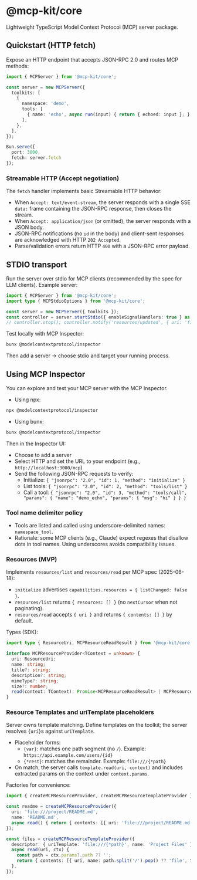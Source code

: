 # @mcp-kit/core

Lightweight TypeScript Model Context Protocol (MCP) server package.

## Quickstart (HTTP fetch)

Expose an HTTP endpoint that accepts JSON-RPC 2.0 and routes MCP methods:

```ts
import { MCPServer } from '@mcp-kit/core';

const server = new MCPServer({
  toolkits: [
    {
      namespace: 'demo',
      tools: [
        { name: 'echo', async run(input) { return { echoed: input }; } },
      ],
    },
  ],
});

Bun.serve({
  port: 3000,
  fetch: server.fetch
});
```

### Streamable HTTP (Accept negotiation)

The `fetch` handler implements basic Streamable HTTP behavior:
- When `Accept: text/event-stream`, the server responds with a single SSE `data:` frame containing the JSON-RPC response, then closes the stream.
- When `Accept: application/json` (or omitted), the server responds with a JSON body.
- JSON-RPC notifications (no `id` in the body) and client-sent responses are acknowledged with HTTP `202 Accepted`.
- Parse/validation errors return HTTP `400` with a JSON-RPC error payload.

## STDIO transport

Run the server over stdio for MCP clients (recommended by the spec for LLM clients). Example server:

```ts
import { MCPServer } from '@mcp-kit/core';
import type { MCPStdioOptions } from '@mcp-kit/core';

const server = new MCPServer({ toolkits });
const controller = server.startStdio({ enableSignalHandlers: true } as MCPStdioOptions);
// controller.stop(); controller.notify('resources/updated', { uri: 'file://...' })
```

Test locally with MCP Inspector:

```bash
bunx @modelcontextprotocol/inspector
```

Then add a server → choose stdio and target your running process.

## Using MCP Inspector

You can explore and test your MCP server with the MCP Inspector.

- Using npx:

```bash
npx @modelcontextprotocol/inspector
```

- Using bunx:

```bash
bunx @modelcontextprotocol/inspector
```

Then in the Inspector UI:
- Choose to add a server
- Select HTTP and set the URL to your endpoint (e.g., `http://localhost:3000/mcp`)
- Send the following JSON-RPC requests to verify:
  - Initialize: `{ "jsonrpc": "2.0", "id": 1, "method": "initialize" }`
  - List tools: `{ "jsonrpc": "2.0", "id": 2, "method": "tools/list" }`
  - Call a tool: `{ "jsonrpc": "2.0", "id": 3, "method": "tools/call", "params": { "name": "demo_echo", "params": { "msg": "hi" } } }`

### Tool name delimiter policy

- Tools are listed and called using underscore-delimited names: `namespace_tool`.
- Rationale: some MCP clients (e.g., Claude) expect regexes that disallow dots in tool names. Using underscores avoids compatibility issues.

### Resources (MVP)

Implements `resources/list` and `resources/read` per MCP spec (2025-06-18):
- `initialize` advertises `capabilities.resources = { listChanged: false }`.
- `resources/list` returns `{ resources: [] }` (no `nextCursor` when not paginating).
- `resources/read` accepts `{ uri }` and returns `{ contents: [] }` by default.

Types (SDK):

```ts
import type { ResourceUri, MCPResourceReadResult } from '@mcp-kit/core';

interface MCPResourceProvider<TContext = unknown> {
  uri: ResourceUri;
  name: string;
  title?: string;
  description?: string;
  mimeType?: string;
  size?: number;
  read(context: TContext): Promise<MCPResourceReadResult> | MCPResourceReadResult;
}
```

### Resource Templates and uriTemplate placeholders

Server owns template matching. Define templates on the toolkit; the server resolves `{uri}`s against `uriTemplate`.

- Placeholder forms:
  - `{var}`: matches one path segment (no `/`). Example: `https://api.example.com/users/{id}`
  - `{*rest}`: matches the remainder. Example: `file:///{*path}`
- On match, the server calls `template.read(uri, context)` and includes extracted params on the context under `context.params`.

Factories for convenience:

```ts
import { createMCPResourceProvider, createMCPResourceTemplateProvider } from '@mcp-kit/core';

const readme = createMCPResourceProvider({
  uri: 'file:///project/README.md',
  name: 'README.md',
  async read() { return { contents: [{ uri: 'file:///project/README.md', text: '# Project' }] }; },
});

const files = createMCPResourceTemplateProvider({
  descriptor: { uriTemplate: 'file:///{*path}', name: 'Project Files' },
  async read(uri, ctx) {
    const path = ctx.params?.path ?? '';
    return { contents: [{ uri, name: path.split('/').pop() ?? 'file', text: '' }] };
  },
});
```
